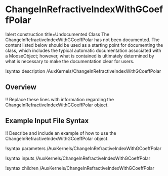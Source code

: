 # ChangeInRefractiveIndexWithGCoeffPolar

!alert construction title=Undocumented Class
The ChangeInRefractiveIndexWithGCoeffPolar has not been documented. The content listed below should be used as a starting point for
documenting the class, which includes the typical automatic documentation associated with a
MooseObject; however, what is contained is ultimately determined by what is necessary to make the
documentation clear for users.

!syntax description /AuxKernels/ChangeInRefractiveIndexWithGCoeffPolar

## Overview

!! Replace these lines with information regarding the ChangeInRefractiveIndexWithGCoeffPolar object.

## Example Input File Syntax

!! Describe and include an example of how to use the ChangeInRefractiveIndexWithGCoeffPolar object.

!syntax parameters /AuxKernels/ChangeInRefractiveIndexWithGCoeffPolar

!syntax inputs /AuxKernels/ChangeInRefractiveIndexWithGCoeffPolar

!syntax children /AuxKernels/ChangeInRefractiveIndexWithGCoeffPolar
